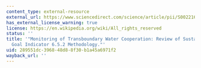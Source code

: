 ```yaml
---
content_type: external-resource
external_url: https://www.sciencedirect.com/science/article/pii/S0022169418303366
has_external_license_warning: true
license: https://en.wikipedia.org/wiki/All_rights_reserved
status: ''
title: '"Monitoring of Transboundary Water Cooperation: Review of Sustainable Development
  Goal Indicator 6.5.2 Methodology."'
uid: 289551dc-3968-48d8-8f30-b1a45a6971f2
wayback_url: ''
---
```

